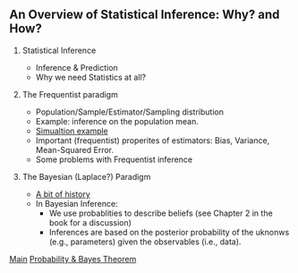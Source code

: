 ## An Overview of Statistical Inference: Why? and How?


   1. Statistical Inference
        - Inference & Prediction
        - Why we need Statistics at all?
   
   2. The Frequentist paradigm
      - Population/Sample/Estimator/Sampling distribution
      - Example: inference on the population mean.
      - [Simualtion example](samplingDistribution.md)
      - Important (frequentist) properites of estimators: Bias, Variance, Mean-Squared Error.
      - Some problems with Frequentist inference
        
   3. The Bayesian (Laplace?) Paradigm
      - [A bit of history](https://projecteuclid.org/download/pdf_1/euclid.ba/1340371071)
      - In Bayesian Inference:
           - We use probablities to describe beliefs (see Chapter 2 in the book for a discussion)
           - Inferences are based on the posterior probability of the uknonws (e.g., parameters) given the observables (i.e., data).
      
      
      
[Main](https://github.com/gdlc/STT465/blob/master/README.md)                       [Probability & Bayes Theorem](https://github.com/gdlc/STT465/blob/master/PROBABILITY.md)
